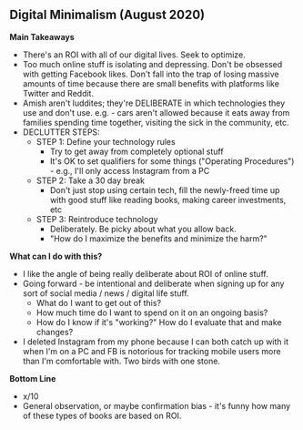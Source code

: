 
## Digital Minimalism (August 2020)

**Main Takeaways**
- There's an ROI with all of our digital lives. Seek to optimize.
- Too much online stuff is isolating and depressing. Don't be obsessed with getting Facebook likes. Don't fall into the trap of losing massive amounts of time because there are small benefits with platforms like Twitter and Reddit.
- Amish aren't luddites; they're DELIBERATE in which technologies they use and don't use. e.g. - cars aren't allowed because it eats away from families spending time together, visiting the sick in the community, etc.
- DECLUTTER STEPS:
	- STEP 1: Define your technology rules
		- Try to get away from completely optional stuff
		- It's OK to set qualifiers for some things ("Operating Procedures") - e.g., I'll only access Instagram from a PC
	- STEP 2: Take a 30 day break
		- Don't just stop using certain tech, fill the newly-freed time up with good stuff like reading books, making career investments, etc
	- STEP 3: Reintroduce technology
		- Deliberately. Be picky about what you allow back.
		- "How do I maximize the benefits and minimize the harm?"

**What can I do with this?**
- I like the angle of being really deliberate about ROI of online stuff.
- Going forward - be intentional and deliberate when signing up for any sort of social media / news / digital life stuff.
	- What do I want to get out of this?
	- How much time do I want to spend on it on an ongoing basis?
	- How do I know if it's "working?" How do I evaluate that and make changes?
- I deleted Instagram from my phone because I can both catch up with it when I'm on a PC and FB is notorious for tracking mobile users more than I'm comfortable with. Two birds with one stone.

**Bottom Line**
- x/10
- General observation, or maybe confirmation bias - it's funny how many of these types of books are based on ROI.
<!--stackedit_data:
eyJoaXN0b3J5IjpbMTk5NDczNjg3OCwtMTk1MDY1MjY2MCwtMT
A0MTc5NzkxOSwtNjUwNTY1MzksMTQ2MDIwMjQxMywtMTA5Mjgy
MzE2MiwtMTQ5ODQ1ODI0MywxNDA0Nzk2MzM1LDE3NjgxNzk0OD
VdfQ==
-->
